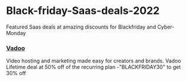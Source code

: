 # Black-friday-Saas-deals-2022
Featured Saas deals at amazing discounts for Blackfriday and Cyber-Monday

### [Vadoo](https://www.vadoo.tv/blackfriday-lifetime-deal-vadoo)
Video hosting and marketing made easy for creators and brands. Vadoo Lifetime deal at 50% off of the recurring plan -"BLACKFRIDAY30" to get 30% off
